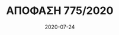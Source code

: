 ---
title: ΑΠΟΦΑΣΗ 775/2020
date: 2020-07-24
contractor: ΠΕΡΙΦΕΡΕΙΑ ΑΤΤΙΚΗΣ
email: promna@patt.gov.gr
category: nocomply
tags:
   - ΠΕΡΙΦΕΡΕΙΑ-ΑΤΤΙΚΗΣ
---